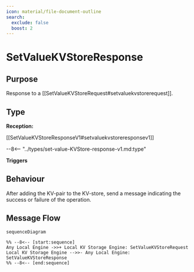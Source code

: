 ```yaml
---
icon: material/file-document-outline
search:
  exclude: false
  boost: 2
---
```


<div class="message" markdown>

# SetValueKVStoreResponse

## Purpose

<!-- --8<-- [start:purpose] -->
Response to a [[SetValueKVStoreRequest#setvaluekvstorerequest]].

<!-- --8<-- [end:purpose] -->

## Type

<!-- --8<-- [start:type] -->
**Reception:**

[[SetValueKVStoreResponseV1#setvaluekvstoreresponsev1]]

--8<-- "../types/set-value-KVStore-response-v1.md:type"

**Triggers**

<!-- --8<-- [end:type] -->

## Behaviour

<!-- --8<-- [start:behaviour] -->
After adding the KV-pair to the KV-store, send a message indicating the success or failure of the operation.
<!-- --8<-- [end:behaviour] -->

## Message Flow

<!-- --8<-- [start:messages] -->
```mermaid
sequenceDiagram

%% --8<-- [start:sequence]
Any Local Engine ->>+ Local KV Storage Engine: SetValueKVStoreRequest
Local KV Storage Engine -->>- Any Local Engine: SetValueKVStoreResponse
%% --8<-- [end:sequence]
```

<!-- --8<-- [end:messages] -->

</div>
